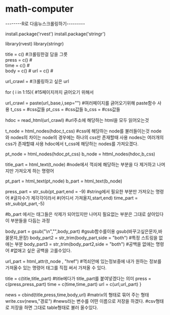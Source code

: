# math-computer

--------R로 다음뉴스크롤링하기---------

install.package('rvest')
install.package('stringr')

library(rvest) 
library(stringr)

title = c()      #크롤링한걸 담을 그릇	
press = c()      #	 
time = c()	 # 	
body = c()       #
url = c()        #

url_crawl =  #크롤링하고 싶은 url

for ( i in 1:15){ 		#15페이지까지 긁어오기 위해서 

url_crawl = paste(url_base,i,sep="") #여러페이지를 긁어오기위해 paste함수 사용
t_css = 	#css값들
pt_css = 	#css값들
b_css = 	#css값들

hdoc = read_html(url_crawl) 	#url주소에 해당하는 html을 모두 읽어오는것

t_node = html_nodes(hdoc,t_css)  #css에 해당하는 node를 불러들이는것
				node와 nodes의 차이는 
			   	node의 경우에는 하나의 css만 존재할때 사용
			   	nodes는 여러개의 css가 존재할떄 사용
			   	hdoc에서 t_css에 해당하는 nodes를 가져오겠다.
				
pt_node = html_nodes(hdoc,pt_css)
b_node = httml_nodes(hdoc,b_css)

title_part = html_text(t_node) #node에서 꺽쇠에 해당하는 부분을 다 제거하고 
			  	나머지만 가져오게 하는 명령어

pt_part = html_text(pt_node)
b_part = html_text(b_node)

press_part = str_sub(pt_part,end = -9)  #string에서 필요한 부분만 가져오는 명령어 
					#글자수가 제각각이라서 
					#(어디서 가져올지,start,end)
time_part = str_sub(pt_part,-5)


#b_part 에서는 태그들은 삭제가 되어있지만 나머지 필요없는 부분은 그대로 살아있다
이 부분들을 다듬는 과정

body_part = gsub("\n","",body_part)  		#gsub함수를이용 gsub(바꾸고싶은문자,바꿀문자,문장)
body_part2 = str_trim(body_part,side = "both") 	#특정 스트링을 없애는 부분
body_part3 = str_trim(body_part2,side = "both") #공백을 없애는 명령어
						#없애고 싶은 공백을 고를수있다.
  
url_part = html_attr(t_node , "href") #꺽쇠안에 있는정보중에 내가 원하는 정보를
			               가져올수 있는 명령어
			               태그를 직접 써서 가져올 수 있다.

title = c(title,title_part) #title에다가 title_part를 붙여넣겠다는 의미
press = c(press,press_part)
time = c(time,time_part)
url = c(url,url_part)
}

news = cbind(title,press,time,body,url) #matrix의 형태로 묶어 주는 형태
write.csv(news,"경로") #news라는 변수를 어떤 이름으로 저장을 하겠다.
		       #csv형태로 저장을 하면 그대로 table형태로 불러 올수있다.
